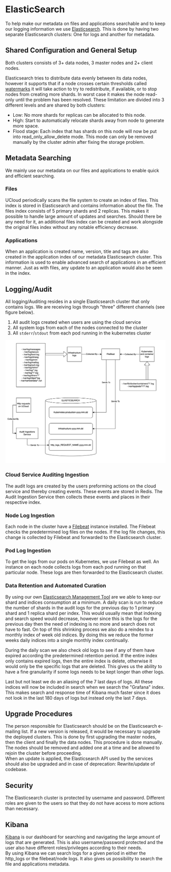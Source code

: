 # ElasticSearch

To help make our metadata on files and applications searchable and to keep our logging information we use
[Elasticsearch](https://www.elastic.co/products/elasticsearch). This is done by having two separate Elasticsearch
clusters: One for logs and another for metadata.

## Shared Configuration and General Setup

Both clusters consists of 3+ data nodes, 3 master nodes and 2+ client nodes.

Elasticsearch tries to distribute data evenly between its data nodes, however it supports that if a node crosses
certain thresholds called [watermarks](https://www.elastic.co/guide/en/elasticsearch/reference/current/disk-allocator.html)
it will take action to try to redistribute, if available, or to stop nodes from creating more shards. In worst case it makes
the node read-only until the problem has been resolved. These limitation are divided into 3 different levels and are shared
by both clusters:
- Low: No more shards for replicas can be allocated to this node.
- High: Start to automatically relocate shards away from node to generate more space.
- Flood stage: Each index that has shards on this node will now be put into read_only_allow_delete mode. This mode can only
  be removed manually by the cluster admin after fixing the storage problem.

## Metadata Searching
We mainly use our metadata on our files and applications to enable quick and efficient searching.

### Files

UCloud periodically scans the file system to create an index of files. This index is stored in Elasticsearch and
contains  information about the file. The files index consists of 5 primary shards and 2 replicas. This makes it
possible to handle large amount of updates and searches. Should there be any need for it, an additional files index can
be created and work alongside the original files index without any notable efficiency decrease.

### Applications

When an application is created name, version, title and tags are also created in the application index of our metadata
Elasticsearch cluster. This information is used to enable advanced search of applications in an efficient manner.
Just as with files, any update to an application would also be seen in the index.

## Logging/Audit

All logging/Auditing resides in a single Elasticsearch cluster that only contains logs. We are receiving logs through
"three" different channels (see figure below).

1. All audit logs created when users are using the cloud service
2. All system logs from each of the nodes connected to the cluster
3. All `stderr`/`stdout` from each pod running in the kubernetes cluster

![Logging overview](/backend/service-lib/wiki/LogFlow.png)

### Cloud Service Auditing Ingestion

The audit logs are created by the users preforming actions on the cloud service and thereby creating events. These events
are stored in Redis. The Audit Ingestion Service then collects these events and places in their respective index.

### Node Log Ingestion

Each node in the cluster have a [Filebeat](https://www.elastic.co/products/beats/filebeat)
instance installed. The Filebeat checks the predetermined log files on the nodes.
If the log file changes, this change is collected by Filebeat and forwarded to the
Elasticsearch cluster.

### Pod Log Ingestion
To get the logs from our pods on Kubernetes, we use Filebeat as well. An instance
on each node collects logs from each pod running on that particular node. These
logs are then forwarded to the Elasticsearch cluster.

### Data Retention and Automated Curation

By using our own [Elasticsearch Management Tool](../elastic-management) are we able to keep our shard and indices
consumption at a minimum. A daily scan is run to reduce the number of shards in the audit logs for the previous day
to 1 primary shard and 1 replica shard per index. This would usually mean that indexing and search speed would decrease,
however since this is the logs for the previous day then the need of indexing is no more and search does not have to fast.
On top of this shrinking process we also do a reindex to a monthly index of week old indices. By doing this we reduce the
former weeks daily indices into a single monthly index continually.

During the daily scan we also check old logs to see if any of them have expired according the predetermined retention
period. If the entire index only contains expired logs, then the entire index is delete, otherwise it would only be the
specific logs that are deleted. This gives us the ability to have a fine granularity if some logs needs to be kept
longer than other logs.

Last but not least we do an aliasing of the 7 last days of logs. All these indices will now be included
in search when we search the "Grafana" index. This makes search and response time of Kibana much faster
since it does not look in the last 180 days of logs but instead only the last 7 days.

## Upgrade Procedures

The person responsible for Elasticsearch should be on the Elasticsearch e-mailing list. If a new version is released,
it would be necessary to upgrade the deployed clusters. This is done by first upgrading the master nodes, then the
client and finally the data nodes. This procedure is done manually. The nodes should be removed and added one
at a time and be allowed to rejoin the cluster before proceeding.  
When an update is applied, the Elasticsearch API used by the services should also be upgraded and in case of deprecation:
Rewrite/update of codebase.

## Security

The Elasticsearch cluster is protected by username and password. Different roles are given to the users so that they
do not have access to more actions than necessary.

## Kibana

[Kibana](https://www.elastic.co/products/kibana) is our dashboard for searching and navigating the large amount
of logs that are generated. This is also username/password protected and the user also have different roles/privileges
according to their needs.  
By using Kibana we can search logs for a given period in either the http_logs or the filebeat/node logs.
It also gives us possibility to search the file and applications metadata. 


